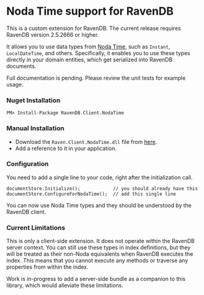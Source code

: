 Noda Time support for RavenDB
=============================

This is a custom extension for RavenDB.  The current release requires RavenDB version 2.5.2666 or higher.

It allows you to use data types from [Noda Time](http://www.nodatime.org), such as `Instant`, `LocalDateTime`, and others.
Specifically, it enables you to use these types directly in your domain entities, which get serialized into RavenDB documents.

Full documentation is pending.  Please review the unit tests for example usage.


### Nuget Installation

    PM> Install-Package RavenDB.Client.NodaTime

### Manual Installation

- Download the `Raven.Client.NodaTime.dll` file from [here](https://github.com/mj1856/RavenDB-NodaTime/releases).
- Add a reference to it in your application.

### Configuration

You need to add a single line to your code, right after the initialization call.

    documentStore.Initialize();            // you should already have this
    documentStore.ConfigureForNodaTime();  // add this single line

You can now use Noda Time types and they should be understood by the RavenDB client.

### Current Limitations

This is only a client-side extension.  It does not operate within the RavenDB server context.
You can still use these types in index definitions, but they will be treated as their non-Noda equivalents when RavenDB executes the index.
This means that you cannot execute any methods or traverse any properties from within the index.

Work is in-progress to add a server-side bundle as a companion to this library, which would alleviate these limitations.
